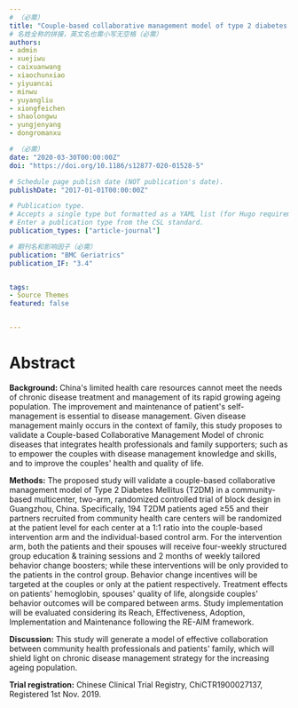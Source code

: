 ```yaml
---
# （必需）
title: "Couple-based collaborative management model of type 2 diabetes mellitus for community-dwelling older adults in China: protocol for a hybrid type 1 randomized controlled trial"
# 名姓全称的拼接，英文名也需小写无空格（必需）
authors:
- admin
- xuejiwu
- caixuanwang
- xiaochunxiao
- yiyuancai
- minwu
- yuyangliu
- xiongfeichen
- shaolongwu
- yungjenyang
- dongromanxu

# （必需）
date: "2020-03-30T00:00:00Z"
doi: "https://doi.org/10.1186/s12877-020-01528-5"

# Schedule page publish date (NOT publication's date).
publishDate: "2017-01-01T00:00:00Z"

# Publication type.
# Accepts a single type but formatted as a YAML list (for Hugo requirements).
# Enter a publication type from the CSL standard.
publication_types: ["article-journal"]

# 期刊名和影响因子（必需）
publication: "BMC Geriatrics"
publication_IF: "3.4"


tags:
- Source Themes
featured: false


---
```


# **Abstract**
**Background:** China's limited health care resources cannot meet the needs of chronic disease treatment and management of its rapid growing ageing population. The improvement and maintenance of patient's self-management is essential to disease management. Given disease management mainly occurs in the context of family, this study proposes to validate a Couple-based Collaborative Management Model of chronic diseases that integrates health professionals and family supporters; such as to empower the couples with disease management knowledge and skills, and to improve the couples' health and quality of life.

**Methods:** The proposed study will validate a couple-based collaborative management model of Type 2 Diabetes Mellitus (T2DM) in a community-based multicenter, two-arm, randomized controlled trial of block design in Guangzhou, China. Specifically, 194 T2DM patients aged ≥55 and their partners recruited from community health care centers will be randomized at the patient level for each center at a 1:1 ratio into the couple-based intervention arm and the individual-based control arm. For the intervention arm, both the patients and their spouses will receive four-weekly structured group education & training sessions and 2 months of weekly tailored behavior change boosters; while these interventions will be only provided to the patients in the control group. Behavior change incentives will be targeted at the couples or only at the patient respectively. Treatment effects on patients' hemoglobin, spouses' quality of life, alongside couples' behavior outcomes will be compared between arms. Study implementation will be evaluated considering its Reach, Effectiveness, Adoption, Implementation and Maintenance following the RE-AIM framework.

**Discussion:** This study will generate a model of effective collaboration between community health professionals and patients' family, which will shield light on chronic disease management strategy for the increasing ageing population.

**Trial registration:** Chinese Clinical Trial Registry, ChiCTR1900027137, Registered 1st Nov. 2019.
